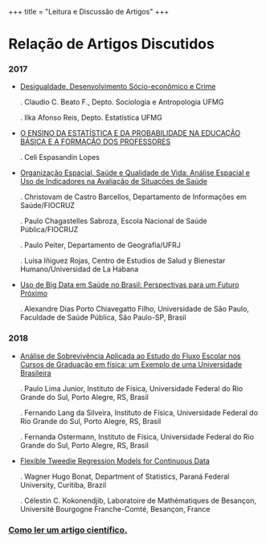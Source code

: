 +++
title = "Leitura e Discussão de Artigos"
+++

# Relação de Artigos Discutidos

### 2017

   - [Desigualdade, Desenvolvimento Sócio-econômico e Crime](https://www2.mppa.mp.br/sistemas/gcsubsites/upload/60/DESIGUALDADE%20DESENVOLVIMENTO%20S%C3%83%E2%80%9CCIO%20ECONOMICO%20E%20CRIME.pdf)
        
        . Claudio C. Beato F., Depto. Sociologia e Antropologia UFMG
        
        . Ilka Afonso Reis, Depto. Estatística UFMG
        
   - [O ENSINO DA ESTATÍSTICA E DA PROBABILIDADE NA EDUCAÇÃO BÁSICA E A FORMAÇÃO DOS PROFESSORES](http://www.scielo.br/pdf/ccedes/v28n74/v28n74a05.pdf) 
        
        . Celi Espasandin Lopes 
        
   - [Organização Espacial, Saúde e Qualidade de Vida: Análise Espacial e Uso de Indicadores na Avaliação de Situações de Saúde](https://www.arca.fiocruz.br/bitstream/icict/713/2/BARCELLOS_Analise%20espacial%20e%20uso%20de%20indicadores_saude_2002.pdf)       

        . Christovam de Castro Barcellos, Departamento  de  Informações  em  Saúde/FIOCRUZ
        
        . Paulo Chagastelles Sabroza, Escola  Nacional  de  Saúde  Pública/FIOCRUZ
        
        . Paulo Peiter, Departamento  de  Geografia/UFRJ
        
        . Luisa Iñiguez Rojas, Centro  de  Estudios  de  Salud  y  Bienestar  Humano/Universidad  de  La  Habana

   - [Uso de Big Data em Saúde no Brasil: Perspectivas para um Futuro Próximo](http://www.scielo.br/pdf/ress/v24n2/2237-9622-ress-24-02-00325.pdf)

        . Alexandre Dias Porto Chiavegatto Filho, Universidade de São Paulo, Faculdade de Saúde Pública, São Paulo-SP, Brasil
        
### 2018
   
   - [Análise de Sobrevivência Aplicada ao Estudo do Fluxo Escolar nos Cursos de Graduação em física: um Exemplo de uma Universidade Brasileira](http://www.scielo.br/pdf/rbef/v34n1/v34n1a14.pdf)        
       
        . Paulo Lima Junior, Instituto de Física, Universidade Federal do Rio Grande do Sul, Porto Alegre, RS, Brasil
        
        . Fernando Lang da Silveira, Instituto de Física, Universidade Federal do Rio Grande do Sul, Porto Alegre, RS, Brasil
        
        . Fernanda Ostermann, Instituto de Física, Universidade Federal do Rio Grande do Sul, Porto Alegre, RS, Brasil
        
   - [Flexible Tweedie Regression Models for Continuous Data](http://www.leg.ufpr.br/~wagner/Articles/BONAT_JSCS_2017.pdf)    
        
        . Wagner Hugo Bonat, Department of Statistics, Paraná Federal University, Curitiba, Brazil
        
        . Célestin C. Kokonendjib, Laboratoire de Mathématiques de Besançon, Université Bourgogne Franche-Comté, Besançon, France
        
        
        
### [Como ler um artigo científico.](../download/leitura_de_artigos.pdf)

